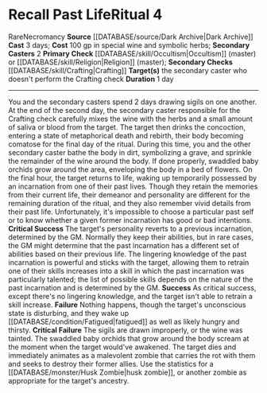﻿---
area: null
cost: 100 gp in special wine and symbolic herbs
duration: 1 day
element: null
heighten: null
heighten_level: '4'
id: '88'
level: '4'
name: Recall Past Life
primary_check: '[[DATABASE/skill/Occultism|Occultism]] (master) or [[DATABASE/skill/Religion|Religion]]
  (master)'
range: null
rarity: Rare
requirement: null
rus_type_level: null
school: Necromancy
secondary_casters: '2'
secondary_check: '[[DATABASE/skill/Crafting|Crafting]]'
source: '[[DATABASE/source/Dark Archive|Dark Archive]]'
target: the secondary caster who doesn't perform the Crafting check
trait:
- '[[DATABASE/trait/Necromancy|Necromancy]]'
- '[[DATABASE/trait/Rare|Rare]]'
type: Ritual

---
# Recall Past Life<span class="item-type">Ritual 4</span>

<span class="trait-rare item-trait">Rare</span><span class="item-trait">Necromancy</span>
**Source** [[DATABASE/source/Dark Archive|Dark Archive]]
**Cast** 3 days; **Cost** 100 gp in special wine and symbolic herbs; **Secondary Casters** 2
**Primary Check** [[DATABASE/skill/Occultism|Occultism]] (master) or [[DATABASE/skill/Religion|Religion]] (master); **Secondary Checks** [[DATABASE/skill/Crafting|Crafting]]
**Target(s)** the secondary caster who doesn't perform the Crafting check
**Duration** 1 day

---
You and the secondary casters spend 2 days drawing sigils on one another. At the end of the second day, the secondary caster responsible for the Crafting check carefully mixes the wine with the herbs and a small amount of saliva or blood from the target. The target then drinks the concoction, entering a state of metaphorical death and rebirth, their body becoming comatose for the final day of the ritual. During this time, you and the other secondary caster bathe the body in dirt, symbolizing a grave, and sprinkle the remainder of the wine around the body. If done properly, swaddled baby orchids grow around the area, enveloping the body in a bed of flowers.
 On the final hour, the target returns to life, waking up temporarily possessed by an incarnation from one of their past lives. Though they retain the memories from their current life, their demeanor and personality are different for the remaining duration of the ritual, and they also remember vivid details from their past life. Unfortunately, it's impossible to choose a particular past self or to know whether a given former incarnation has good or bad intentions.
**Critical Success** The target's personality reverts to a previous incarnation, determined by the GM. Normally they keep their abilities, but in rare cases, the GM might determine that the past incarnation has a different set of abilities based on their previous life. The lingering knowledge of the past incarnation is powerful and sticks with the target, allowing them to retrain one of their skills increases into a skill in which the past incarnation was particularly talented; the list of possible skills depends on the nature of the past incarnation and is determined by the GM.
**Success** As critical success, except there's no lingering knowledge, and the target isn't able to retrain a skill increase.
**Failure** Nothing happens, though the target's unconscious state is disturbing, and they wake up [[DATABASE/condition/Fatigued|fatigued]] as well as likely hungry and thirsty.
**Critical Failure** The sigils are drawn improperly, or the wine was tainted. The swaddled baby orchids that grow around the body scream at the moment when the target would've awakened. The target dies and immediately animates as a malevolent zombie that carries the rot with them and seeks to destroy their former allies. Use the statistics for a [[DATABASE/monster/Husk Zombie|husk zombie]], or another zombie as appropriate for the target's ancestry.